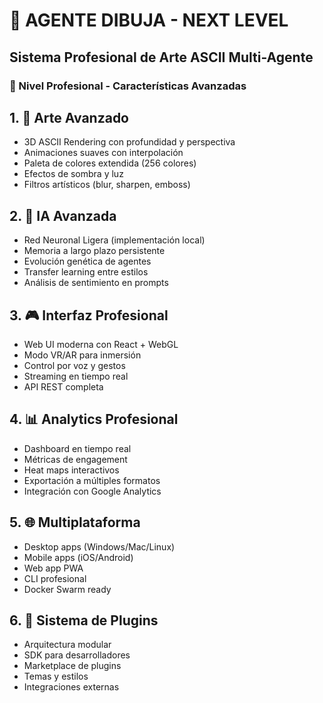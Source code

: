 # 🚀 AGENTE DIBUJA - NEXT LEVEL
## Sistema Profesional de Arte ASCII Multi-Agente

### 🎯 Nivel Profesional - Características Avanzadas

## 1. 🎨 Arte Avanzado
- 3D ASCII Rendering con profundidad y perspectiva
- Animaciones suaves con interpolación
- Paleta de colores extendida (256 colores)
- Efectos de sombra y luz
- Filtros artísticos (blur, sharpen, emboss)

## 2. 🤖 IA Avanzada
- Red Neuronal Ligera (implementación local)
- Memoria a largo plazo persistente
- Evolución genética de agentes
- Transfer learning entre estilos
- Análisis de sentimiento en prompts

## 3. 🎮 Interfaz Profesional
- Web UI moderna con React + WebGL
- Modo VR/AR para inmersión
- Control por voz y gestos
- Streaming en tiempo real
- API REST completa

## 4. 📊 Analytics Profesional
- Dashboard en tiempo real
- Métricas de engagement
- Heat maps interactivos
- Exportación a múltiples formatos
- Integración con Google Analytics

## 5. 🌐 Multiplataforma
- Desktop apps (Windows/Mac/Linux)
- Mobile apps (iOS/Android)
- Web app PWA
- CLI profesional
- Docker Swarm ready

## 6. 🔧 Sistema de Plugins
- Arquitectura modular
- SDK para desarrolladores
- Marketplace de plugins
- Temas y estilos
- Integraciones externas
